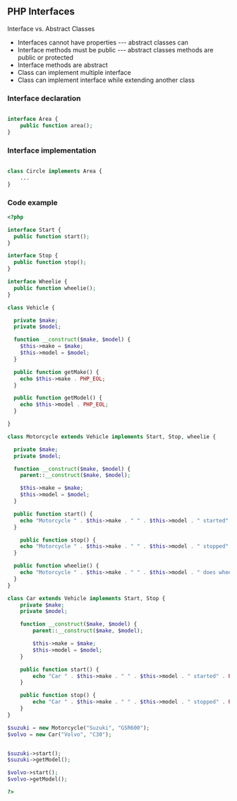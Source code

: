 ## PHP Interfaces

Interface vs. Abstract Classes

- Interfaces cannot have properties --- abstract classes can
- Interface methods must be public --- abstract classes methods are public or protected
- Interface methods are abstract
- Class can implement multiple interface
- Class can implement interface while extending another class

### Interface declaration

```php

interface Area {
	public function area();
}

```

### Interface implementation

```php

class Circle implements Area {
	...
}

```

### Code example

```php
<?php

interface Start {
  public function start();
}

interface Stop {
  public function stop();
}

interface Wheelie {
  public function wheelie();
}

class Vehicle {

  private $make;
  private $model;

  function __construct($make, $model) {
    $this->make = $make;
    $this->model = $model;
  }

  public function getMake() {
    echo $this->make . PHP_EOL;
  }

  public function getModel() {
    echo $this->model . PHP_EOL;
  }

}

class Motorcycle extends Vehicle implements Start, Stop, wheelie {

  private $make;
  private $model;

  function __construct($make, $model) {
    parent::__construct($make, $model);

    $this->make = $make;
    $this->model = $model;
  }

  public function start() {
    echo "Motorcycle " . $this->make . " " . $this->model . " started" . PHP_EOL;
  }

    public function stop() {
    echo "Motorcycle " . $this->make . " " . $this->model . " stopped" . PHP_EOL;
  }

  public function wheelie() {
    echo "Motorcycle " . $this->make . " " . $this->model . " does wheelie" . PHP_EOL;
  }
}

class Car extends Vehicle implements Start, Stop {
    private $make;
    private $model;

    function __construct($make, $model) {
        parent::__construct($make, $model);

        $this->make = $make;
        $this->model = $model;
    }

    public function start() {
        echo "Car " . $this->make . " " . $this->model . " started" . PHP_EOL;
    }

    public function stop() {
        echo "Car " . $this->make . " " . $this->model . " stopped" . PHP_EOL;
    }
}

$suzuki = new Motorcycle("Suzuki", "GSR600");
$volvo = new Car("Volvo", "C30");


$suzuki->start();
$suzuki->getModel();

$volvo->start();
$volvo->getModel();

?>
```
